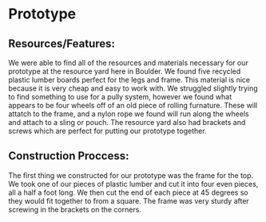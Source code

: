 Prototype
=================

Resources/Features: 
-------------------------
  We were able to find all of the resources and materials necessary for our prototype at the resource yard here in Boulder. We found five recycled plastic lumber boards perfect for the legs and frame. This material is nice because it is very cheap and easy to work with. We struggled slightly trying to find something to use for a pully system, however we found what appears to be four wheels off of an old piece of rolling furnature. These will attatch to the frame, and a nylon rope we found will run along the wheels and attach to a sling or pouch. The resource yard also had brackets and screws which are perfect for putting our prototype together.

Construction Proccess:
-------------------------
  The first thing we constructed for our prototype was the frame for the top. We took one of our pieces of plastic lumber and cut it into four even pieces, all a half a foot long. We then cut the end of each piece at 45 degrees so they would fit together to from a square. The frame was very sturdy after screwing in the brackets on the corners. 

